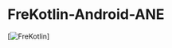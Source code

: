 # FreKotlin-Android-ANE
[![FreKotlin](https://raw.githubusercontent.com/tuarua/FreKotlin-Android-ANE/master/FreKotlin.png)]
